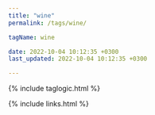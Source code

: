 ```yaml
---
title: "wine"
permalink: /tags/wine/

tagName: wine

date: 2022-10-04 10:12:35 +0300
last_updated: 2022-10-04 10:12:35 +0300

---
```


{% include taglogic.html %}

{% include links.html %}
